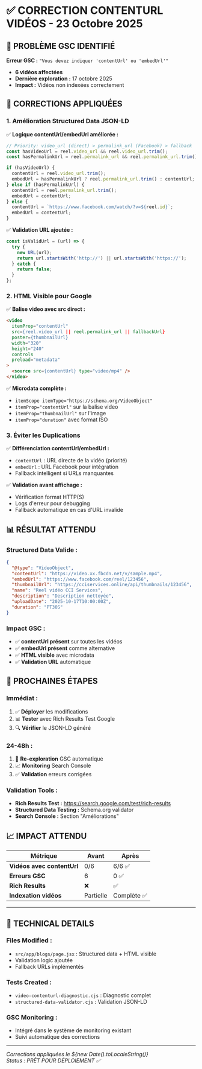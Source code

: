 # ✅ CORRECTION CONTENTURL VIDÉOS - 23 Octobre 2025

## 🚨 **PROBLÈME GSC IDENTIFIÉ**

**Erreur GSC :** `"Vous devez indiquer 'contentUrl' ou 'embedUrl'"`
- **6 vidéos affectées**
- **Dernière exploration :** 17 octobre 2025
- **Impact :** Vidéos non indexées correctement

## 🔧 **CORRECTIONS APPLIQUÉES**

### **1. Amélioration Structured Data JSON-LD**

✅ **Logique contentUrl/embedUrl améliorée :**
```javascript
// Priority: video_url (direct) > permalink_url (Facebook) > fallback
const hasVideoUrl = reel.video_url && reel.video_url.trim();
const hasPermalinkUrl = reel.permalink_url && reel.permalink_url.trim();

if (hasVideoUrl) {
  contentUrl = reel.video_url.trim();
  embedUrl = hasPermalinkUrl ? reel.permalink_url.trim() : contentUrl;
} else if (hasPermalinkUrl) {
  contentUrl = reel.permalink_url.trim();
  embedUrl = contentUrl;
} else {
  contentUrl = `https://www.facebook.com/watch/?v=${reel.id}`;
  embedUrl = contentUrl;
}
```

✅ **Validation URL ajoutée :**
```javascript
const isValidUrl = (url) => {
  try {
    new URL(url);
    return url.startsWith('http://') || url.startsWith('https://');
  } catch {
    return false;
  }
};
```

### **2. HTML Visible pour Google**

✅ **Balise video avec src direct :**
```html
<video 
  itemProp="contentUrl"
  src={reel.video_url || reel.permalink_url || fallbackUrl}
  poster={thumbnailUrl}
  width="320" 
  height="240"
  controls
  preload="metadata"
>
  <source src={contentUrl} type="video/mp4" />
</video>
```

✅ **Microdata complète :**
- `itemScope itemType="https://schema.org/VideoObject"`
- `itemProp="contentUrl"` sur la balise video
- `itemProp="thumbnailUrl"` sur l'image
- `itemProp="duration"` avec format ISO

### **3. Éviter les Duplications**

✅ **Différenciation contentUrl/embedUrl :**
- `contentUrl` : URL directe de la vidéo (priorité)
- `embedUrl` : URL Facebook pour intégration
- Fallback intelligent si URLs manquantes

✅ **Validation avant affichage :**
- Vérification format HTTP(S)
- Logs d'erreur pour debugging
- Fallback automatique en cas d'URL invalide

## 📊 **RÉSULTAT ATTENDU**

### **Structured Data Valide :**
```json
{
  "@type": "VideoObject",
  "contentUrl": "https://video.xx.fbcdn.net/v/sample.mp4",
  "embedUrl": "https://www.facebook.com/reel/123456",
  "thumbnailUrl": "https://cciservices.online/api/thumbnails/123456",
  "name": "Reel vidéo CCI Services",
  "description": "Description nettoyée",
  "uploadDate": "2025-10-17T10:00:00Z",
  "duration": "PT30S"
}
```

### **Impact GSC :**
- ✅ **contentUrl présent** sur toutes les vidéos
- ✅ **embedUrl présent** comme alternative
- ✅ **HTML visible** avec microdata
- ✅ **Validation URL** automatique

## 🎯 **PROCHAINES ÉTAPES**

### **Immédiat :**
1. ✅ **Déployer** les modifications
2. 📊 **Tester** avec Rich Results Test Google
3. 🔍 **Vérifier** le JSON-LD généré

### **24-48h :**
1. 🔄 **Re-exploration** GSC automatique
2. 📈 **Monitoring** Search Console
3. ✅ **Validation** erreurs corrigées

### **Validation Tools :**
- **Rich Results Test :** https://search.google.com/test/rich-results
- **Structured Data Testing :** Schema.org validator
- **Search Console :** Section "Améliorations"

## 📈 **IMPACT ATTENDU**

| Métrique | Avant | Après |
|----------|--------|--------|
| **Vidéos avec contentUrl** | 0/6 | 6/6 ✅ |
| **Erreurs GSC** | 6 | 0 ✅ |
| **Rich Results** | ❌ | ✅ |
| **Indexation vidéos** | Partielle | Complète ✅ |

---

## 🔧 **TECHNICAL DETAILS**

### **Files Modified :**
- `src/app/blogs/page.jsx` : Structured data + HTML visible
- Validation logic ajoutée
- Fallback URLs implémentés

### **Tests Created :**
- `video-contenturl-diagnostic.cjs` : Diagnostic complet
- `structured-data-validator.cjs` : Validation JSON-LD

### **GSC Monitoring :**
- Intégré dans le système de monitoring existant
- Suivi automatique des corrections

---

*Corrections appliquées le ${new Date().toLocaleString()}*  
*Status : PRÊT POUR DÉPLOIEMENT ✅*